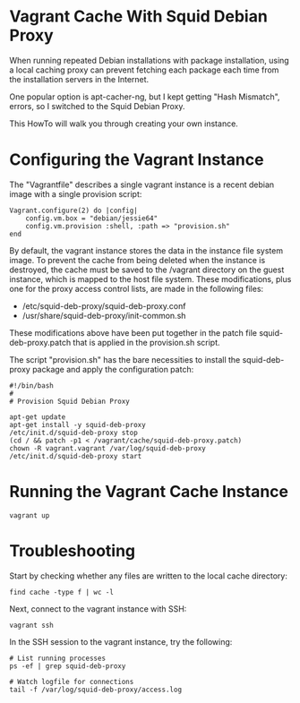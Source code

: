 # Vagrant Cache With Squid Debian Proxy

When running repeated Debian installations with package installation, using
a local caching proxy can prevent fetching each package each time from the
installation servers in the Internet.

One popular option is apt-cacher-ng, but I kept getting "Hash Mismatch",
errors, so I switched to the Squid Debian Proxy.

This HowTo will walk you through creating your own instance.

# Configuring the Vagrant Instance

The "Vagrantfile" describes a single vagrant instance is a recent debian
image with a single provision script:

    Vagrant.configure(2) do |config|
        config.vm.box = "debian/jessie64"
        config.vm.provision :shell, :path => "provision.sh"
    end

By default, the vagrant instance stores the data in the instance file
system image. To prevent the cache from being deleted when the instance
is destroyed, the cache must be saved to the /vagrant directory on the guest
instance, which is mapped to the host file system. These modifications,
plus one for the proxy access control lists, are made in the following
files:

- /etc/squid-deb-proxy/squid-deb-proxy.conf
- /usr/share/squid-deb-proxy/init-common.sh

These modifications above have been put together in the patch file
squid-deb-proxy.patch that is applied in the provision.sh script.

The script "provision.sh" has the bare necessities to install the
squid-deb-proxy package and apply the configuration patch:

    #!/bin/bash
    #
    # Provision Squid Debian Proxy
    
    apt-get update
    apt-get install -y squid-deb-proxy
    /etc/init.d/squid-deb-proxy stop
    (cd / && patch -p1 < /vagrant/cache/squid-deb-proxy.patch)
    chown -R vagrant.vagrant /var/log/squid-deb-proxy
    /etc/init.d/squid-deb-proxy start

# Running the Vagrant Cache Instance

    vagrant up

# Troubleshooting

Start by checking whether any files are written to the local cache directory:

    find cache -type f | wc -l

Next, connect to the vagrant instance with SSH:

    vagrant ssh

In the SSH session to the vagrant instance, try the following:

    # List running processes
    ps -ef | grep squid-deb-proxy

    # Watch logfile for connections
    tail -f /var/log/squid-deb-proxy/access.log

